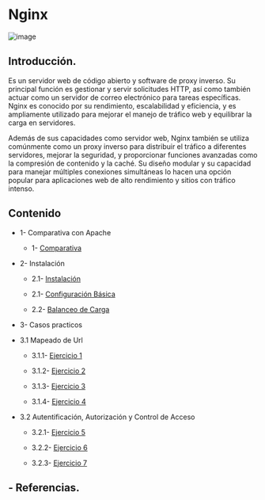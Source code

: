 # Nginx

![image](https://github.com/Scosrom/Servicios-en-red/assets/114906778/437ce162-f5f3-4f30-a56f-958b46dd4bb3)

## Introducción.

Es un servidor web de código abierto y software de proxy inverso. Su principal función es gestionar y servir solicitudes HTTP, así como también actuar como un servidor de correo electrónico para tareas específicas. Nginx es conocido por su rendimiento, escalabilidad y eficiencia, y es ampliamente utilizado para mejorar el manejo de tráfico web y equilibrar la carga en servidores.

Además de sus capacidades como servidor web, Nginx también se utiliza comúnmente como un proxy inverso para distribuir el tráfico a diferentes servidores, mejorar la seguridad, y proporcionar funciones avanzadas como la compresión de contenido y la caché. Su diseño modular y su capacidad para manejar múltiples conexiones simultáneas lo hacen una opción popular para aplicaciones web de alto rendimiento y sitios con tráfico intenso.

## Contenido

* 1- Comparativa con Apache
   
   * 1- [Comparativa](comparativa.md)

* 2- Instalación
   
   * 2.1- [Instalación](nginx-ins.md)

   * 2.1- [Configuración Básica](configba.md)
   
   * 2.2- [Balanceo de Carga](bcarga.md)
      
* 3- Casos practicos

* 3.1 Mapeado de Url

   * 3.1.1- [Ejercicio 1](ejer/ejer1.md)
   
   * 3.1.2- [Ejercicio 2](ejer/ejer2.md)
   
   * 3.1.3- [Ejercicio 3](ejer/ejer3.md)
   
   * 3.1.4- [Ejercicio 4](ejer/ejer4.md)
      
* 3.2 Autentificación, Autorización y Control de Acceso

   * 3.2.1- [Ejercicio 5](ejer/ejer5.md)
      
   * 3.2.2- [Ejercicio 6](ejer/ejer6.md)
      
   * 3.2.3- [Ejercicio 7](ejer/ejer7.md)


## - Referencias.
